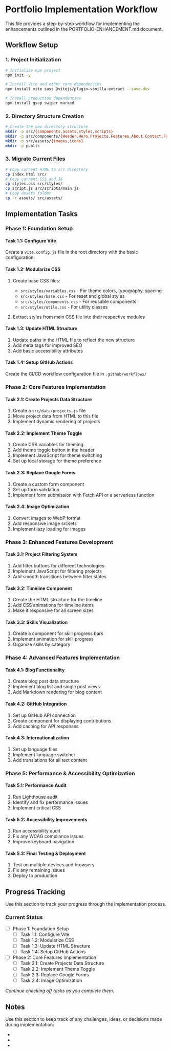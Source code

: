 # Portfolio Implementation Workflow

This file provides a step-by-step workflow for implementing the enhancements outlined in the PORTFOLIO-ENHANCEMENT.md document.

## Workflow Setup

### 1. Project Initialization

```bash
# Initialize npm project
npm init -y

# Install Vite and other core dependencies
npm install vite sass @vitejs/plugin-vanilla-extract --save-dev

# Install production dependencies
npm install gsap swiper marked
```

### 2. Directory Structure Creation

```bash
# Create the new directory structure
mkdir -p src/{components,assets,styles,scripts}
mkdir -p src/components/{Header,Hero,Projects,Features,About,Contact,Footer}
mkdir -p src/assets/{images,icons}
mkdir -p public
```

### 3. Migrate Current Files

```bash
# Copy current HTML to src directory
cp index.html src/
# Copy current CSS and JS
cp styles.css src/styles/
cp script.js src/scripts/main.js
# Copy assets folder
cp -r assets/ src/assets/
```

## Implementation Tasks

### Phase 1: Foundation Setup

#### Task 1.1: Configure Vite

Create a `vite.config.js` file in the root directory with the basic configuration.

#### Task 1.2: Modularize CSS

1. Create base CSS files:
   - `src/styles/variables.css` - For theme colors, typography, spacing
   - `src/styles/base.css` - For reset and global styles
   - `src/styles/components.css` - For reusable components
   - `src/styles/utils.css` - For utility classes

2. Extract styles from main CSS file into their respective modules

#### Task 1.3: Update HTML Structure

1. Update paths in the HTML file to reflect the new structure
2. Add meta tags for improved SEO
3. Add basic accessibility attributes

#### Task 1.4: Setup GitHub Actions

Create the CI/CD workflow configuration file in `.github/workflows/`

### Phase 2: Core Features Implementation

#### Task 2.1: Create Projects Data Structure

1. Create a `src/data/projects.js` file
2. Move project data from HTML to this file
3. Implement dynamic rendering of projects

#### Task 2.2: Implement Theme Toggle

1. Create CSS variables for theming
2. Add theme toggle button in the header
3. Implement JavaScript for theme switching
4. Set up local storage for theme preference

#### Task 2.3: Replace Google Forms

1. Create a custom form component
2. Set up form validation
3. Implement form submission with Fetch API or a serverless function

#### Task 2.4: Image Optimization

1. Convert images to WebP format
2. Add responsive image srcsets
3. Implement lazy loading for images

### Phase 3: Enhanced Features Development

#### Task 3.1: Project Filtering System

1. Add filter buttons for different technologies
2. Implement JavaScript for filtering projects
3. Add smooth transitions between filter states

#### Task 3.2: Timeline Component

1. Create the HTML structure for the timeline
2. Add CSS animations for timeline items
3. Make it responsive for all screen sizes

#### Task 3.3: Skills Visualization

1. Create a component for skill progress bars
2. Implement animation for skill progress
3. Organize skills by category

### Phase 4: Advanced Features Implementation

#### Task 4.1: Blog Functionality

1. Create blog post data structure
2. Implement blog list and single post views
3. Add Markdown rendering for blog content

#### Task 4.2: GitHub Integration

1. Set up GitHub API connection
2. Create component for displaying contributions
3. Add caching for API responses

#### Task 4.3: Internationalization

1. Set up language files
2. Implement language switcher
3. Add translations for all text content

### Phase 5: Performance & Accessibility Optimization

#### Task 5.1: Performance Audit

1. Run Lighthouse audit
2. Identify and fix performance issues
3. Implement critical CSS

#### Task 5.2: Accessibility Improvements

1. Run accessibility audit
2. Fix any WCAG compliance issues
3. Improve keyboard navigation

#### Task 5.3: Final Testing & Deployment

1. Test on multiple devices and browsers
2. Fix any remaining issues
3. Deploy to production

## Progress Tracking

Use this section to track your progress through the implementation process.

### Current Status

- [ ] Phase 1: Foundation Setup
  - [ ] Task 1.1: Configure Vite
  - [ ] Task 1.2: Modularize CSS
  - [ ] Task 1.3: Update HTML Structure
  - [ ] Task 1.4: Setup GitHub Actions

- [ ] Phase 2: Core Features Implementation
  - [ ] Task 2.1: Create Projects Data Structure
  - [ ] Task 2.2: Implement Theme Toggle
  - [ ] Task 2.3: Replace Google Forms
  - [ ] Task 2.4: Image Optimization

_Continue checking off tasks as you complete them._

## Notes

Use this section to keep track of any challenges, ideas, or decisions made during implementation:

- 
- 
-
